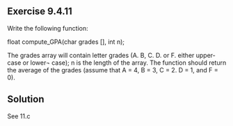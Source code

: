 ## Exercise 9.4.11
Write the following function:

float compute_GPA(char grades [], int n);

The grades array will contain letter grades (A. B, C. D. or F. either upper-case or lower¬ case); n is the length of the array. The function should return the average of the grades (assume that A = 4, B = 3, C = 2. D = 1, and F = 0).

## Solution
See 11.c
